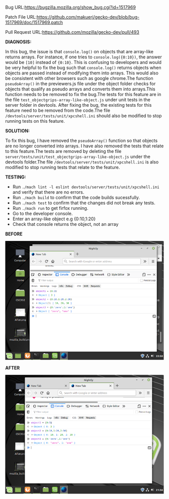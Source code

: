 
Bug URL:https://bugzilla.mozilla.org/show_bug.cgi?id=1517969

Patch File URL:https://github.com/makuerj/gecko-dev/blob/bug-1517969/doc/1517969.patch

Pull Request URL:https://github.com/mozilla/gecko-dev/pull/493

**DIAGNOSIS:**

In this bug, the issue is that `console.log()` on objects that are array-like returns arrays. For instance, if one tries to `console.log({0:10})`, the answer would be `[10]` instead of `{0:10}`. This is confusing to developers and would be very helpful to fix the bug such that `console.log()` returns objects when objects are passed instead of modifying them into arrays. This would also be consistent with other browsers such as google chrome.The function `pseudoArray()` in the previewers.js file under the object folder checks for objects that qualify as pseudo arrays and converts them into arrays.This function needs to be removed to fix the bug.The tests for this feature are in the file `test_objectgrips-array-like-object.js` under unit tests in the server folder in devtools. After fixing the bug, the existing tests for this feature need to be removed from the code.The file `/devtools/server/tests/unit/xpcshell.ini` should also be modified to stop running tests on this feature.
                                  
**SOLUTION:**

To fix this bug, I have removed the `pseudoArray()` function so that objects are no longer converted into arrays. I have also removed the tests that relate to this feature.The tests are removed by deleting the file `server/tests/unit/test_objectgrips-array-like-object.js` under the devtools folder.The file `/devtools/server/tests/unit/xpcshell.ini` is also modified to stop running tests that relate to the feature.
                                  
                                  
 **TESTING:**
 * Run `./mach lint -l eslint devtools/server/tests/unit/xpcshell.ini` and verify that there are no errors.
 * Run `./mach build` to confirm that the code builds sucessfully.
 * Run `./mach test` to confirm that the changes did not break any tests.
 * Run `./mach run` to get firfox running.
 * Go to the developer console.
 * Enter an array-like object e.g {0:10,1:20}
 * Check that console returns the object, not an array
 
 **BEFORE**
 
 ![alt text](../doc/Before.png?raw=true)
 
 **AFTER**
 
 ![alt text](../doc/After.png?raw=true)
 
